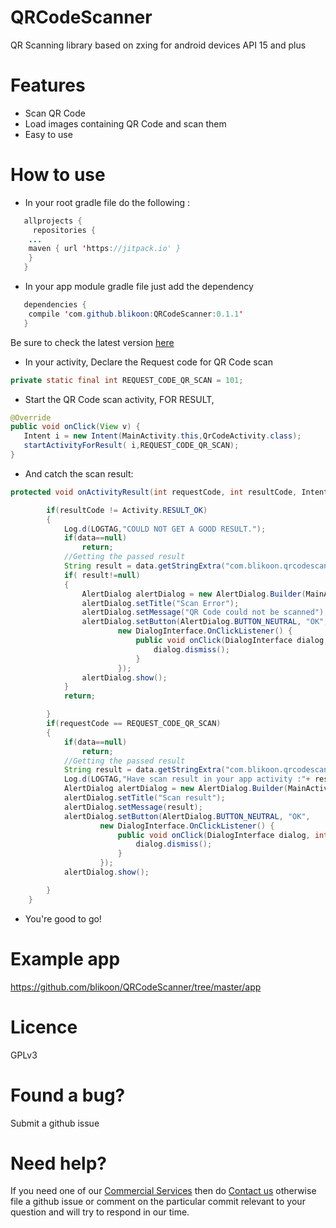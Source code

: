 # QRCodeScanner
QR Scanning library based on zxing for android devices API 15 and plus

# Features
 * Scan QR Code
 * Load images containing QR Code and scan them
 * Easy to use

# How to use
* In your root gradle file do the following :
```java
   allprojects {
     repositories {
	...
	maven { url 'https://jitpack.io' }
	}
   }
```
* In your app module gradle file just add the dependency
```java
   dependencies {
    compile 'com.github.blikoon:QRCodeScanner:0.1.1'
   }
```
Be sure to check the latest version [here](https://github.com/blikoon/QRCodeScanner/releases) 
* In your activity, Declare the Request code for QR Code scan
```java
private static final int REQUEST_CODE_QR_SCAN = 101;
```
* Start the QR Code scan activity, FOR RESULT,
```java
@Override
public void onClick(View v) {
   Intent i = new Intent(MainActivity.this,QrCodeActivity.class);
   startActivityForResult( i,REQUEST_CODE_QR_SCAN);
}
```
* And catch the scan result:
```java
protected void onActivityResult(int requestCode, int resultCode, Intent data) {

        if(resultCode != Activity.RESULT_OK)
        {
            Log.d(LOGTAG,"COULD NOT GET A GOOD RESULT.");
            if(data==null)
                return;
            //Getting the passed result
            String result = data.getStringExtra("com.blikoon.qrcodescanner.error_decoding_image");
            if( result!=null)
            {
                AlertDialog alertDialog = new AlertDialog.Builder(MainActivity.this).create();
                alertDialog.setTitle("Scan Error");
                alertDialog.setMessage("QR Code could not be scanned");
                alertDialog.setButton(AlertDialog.BUTTON_NEUTRAL, "OK",
                        new DialogInterface.OnClickListener() {
                            public void onClick(DialogInterface dialog, int which) {
                                dialog.dismiss();
                            }
                        });
                alertDialog.show();
            }
            return;

        }
        if(requestCode == REQUEST_CODE_QR_SCAN)
        {
            if(data==null)
                return;
            //Getting the passed result
            String result = data.getStringExtra("com.blikoon.qrcodescanner.got_qr_scan_relult");
            Log.d(LOGTAG,"Have scan result in your app activity :"+ result);
            AlertDialog alertDialog = new AlertDialog.Builder(MainActivity.this).create();
            alertDialog.setTitle("Scan result");
            alertDialog.setMessage(result);
            alertDialog.setButton(AlertDialog.BUTTON_NEUTRAL, "OK",
                    new DialogInterface.OnClickListener() {
                        public void onClick(DialogInterface dialog, int which) {
                            dialog.dismiss();
                        }
                    });
            alertDialog.show();

        }
    }
```
* You're good to go!

# Example app
https://github.com/blikoon/QRCodeScanner/tree/master/app

# Licence
GPLv3

# Found a bug?
Submit a github issue

# Need help?
If you need one of our [Commercial Services](http://www.blikoon.com/services) then do [Contact us](http://www.blikoon.com/contact) otherwise file a github issue or comment on the particular commit relevant to your question and will try to respond in our time.
